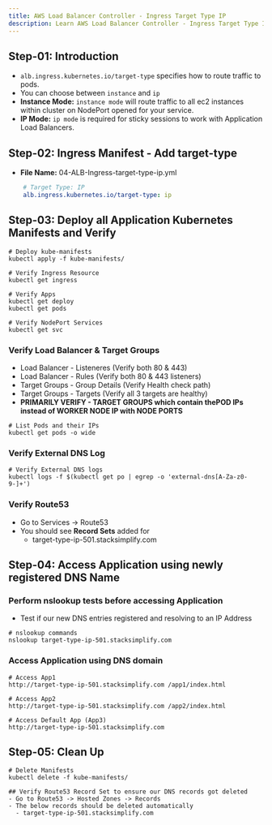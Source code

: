 ```yaml
---
title: AWS Load Balancer Controller - Ingress Target Type IP
description: Learn AWS Load Balancer Controller - Ingress Target Type IP
---
```


## Step-01: Introduction
- `alb.ingress.kubernetes.io/target-type` specifies how to route traffic to pods. 
- You can choose between `instance` and `ip`
- **Instance Mode:** `instance mode` will route traffic to all ec2 instances within cluster on NodePort opened for your service.
- **IP Mode:** `ip mode` is required for sticky sessions to work with Application Load Balancers.


## Step-02: Ingress Manifest - Add target-type
- **File Name:** 04-ALB-Ingress-target-type-ip.yml
```yaml
    # Target Type: IP
    alb.ingress.kubernetes.io/target-type: ip   
```

## Step-03: Deploy all Application Kubernetes Manifests and Verify
```t
# Deploy kube-manifests
kubectl apply -f kube-manifests/

# Verify Ingress Resource
kubectl get ingress

# Verify Apps
kubectl get deploy
kubectl get pods

# Verify NodePort Services
kubectl get svc
```
### Verify Load Balancer & Target Groups
- Load Balancer -  Listeneres (Verify both 80 & 443) 
- Load Balancer - Rules (Verify both 80 & 443 listeners) 
- Target Groups - Group Details (Verify Health check path)
- Target Groups - Targets (Verify all 3 targets are healthy)
- **PRIMARILY VERIFY - TARGET GROUPS which contain thePOD IPs instead of WORKER NODE IP with NODE PORTS**
```t
# List Pods and their IPs
kubectl get pods -o wide
```

### Verify External DNS Log
```t
# Verify External DNS logs
kubectl logs -f $(kubectl get po | egrep -o 'external-dns[A-Za-z0-9-]+')
```
### Verify Route53
- Go to Services -> Route53
- You should see **Record Sets** added for 
  - target-type-ip-501.stacksimplify.com 


## Step-04: Access Application using newly registered DNS Name
### Perform nslookup tests before accessing Application
- Test if our new DNS entries registered and resolving to an IP Address
```t
# nslookup commands
nslookup target-type-ip-501.stacksimplify.com 
```
### Access Application using DNS domain
```t
# Access App1
http://target-type-ip-501.stacksimplify.com /app1/index.html

# Access App2
http://target-type-ip-501.stacksimplify.com /app2/index.html

# Access Default App (App3)
http://target-type-ip-501.stacksimplify.com 
```

## Step-05: Clean Up
```t
# Delete Manifests
kubectl delete -f kube-manifests/

## Verify Route53 Record Set to ensure our DNS records got deleted
- Go to Route53 -> Hosted Zones -> Records 
- The below records should be deleted automatically
  - target-type-ip-501.stacksimplify.com 
```
